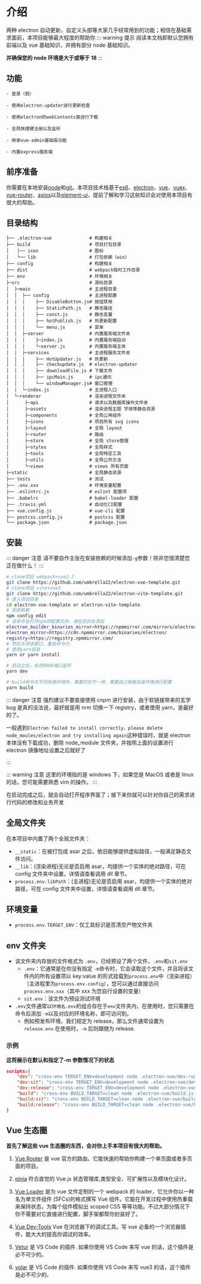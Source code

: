 # 介绍

两种 electron 自动更新，自定义头部等大家几乎经常用到的功能；相信在基础需求面前，本项目能够最大程度的帮助你
::: warning 提示
阅读本文档即默认您拥有前端以及 vue 基础知识，并拥有部分 node 基础知识。

**并确保您的 node 环境是大于或等于 18**
:::

## 功能

```
- 登录（假）

- 使用electron-updater进行更新检查

- 使用electron的webContents类进行下载

- 全局快捷键注册以及监听

- 继承vue-admin基础版功能

- 内置express服务端
```

## 前序准备

你需要在本地安装[node](https://nodejs.org/en/)和[git](https://git-scm.com/)。本项目技术栈基于[es6](http://es6.ruanyifeng.com/)、[electron](https://electronjs.org/)、[vue](https://cn.vuejs.org/index.html)、[vuex](https://vuex.vuejs.org/zh/guide/)、[vue-router](https://router.vuejs.org/zh/)、[axios](https://github.com/axios/axios)以及[element-ui](https://element.eleme.io/)，提前了解和学习这些知识会对使用本项目有很大的帮助。

## 目录结构

```
├── .electron-vue              # 构建相关
├── build                      # 项目打包目录
│   │── icon                   # 图标
│   └── lib                    # 打包依赖（win）
├── config                     # 构建相关
├── dist                       # webpack临时工作目录
├── env                        # 环境相关
├─src                          # 源码目录
│  ├─main                      # 主进程目录
│  │  ├── config               # 主进程配置
│  │  │    ├── DisableButton.js# 按钮禁用
│  │  │    ├── StaticPath.js   # 静态路径
│  │  │    ├── const.js        # 静态变量
│  │  │    ├── hotPublish.js   # 热更新配置
│  │  │    └── menu.js         # 菜单
│  │  ├─server                 # 内置服务端文件夹
│  │  │    ├─index.js          # 内置服务端启动
│  │  │    └─server.js         # 内置服务端主体
│  │  ├─services               # 主进程服务文件夹
│  │  │    ├── HotUpdater.js   # 热更新
│  │  │    ├── checkupdate.js  # electron-updater
│  │  │    ├── downloadFile.js # 下载文件
│  │  │    ├── ipcMain.js      # ipc通讯
│  │  │    └── windowManager.js# 窗口管理
│  │  └─index.js               # 主进程入口
│  └─renderer                  # 渲染进程文件夹
│      ├─api                   # 请求以及数据库操作文件夹
│      ├─assets                # 渲染进程主题 字体等静态资源
│      ├─components            # 全局公用组件
│      ├─icons                 # 项目所有 svg icons
│      ├─layout                # 全局 layout
│      ├─router                # 路由
│      ├─store                 # 全局 store管理
│      ├─styles                # 全局样式
│      ├─tools                 # 全局特定工具
│      ├─utils                 # 全局公共方法
│      └─views                 # views 所有页面
├─static                       # 全局静态资源
├── tests                      # 测试
├── .env.xxx                   # 环境变量配置
├── .eslintrc.js               # eslint 配置项
├── .babelrc                   # babel-loader 配置
├── .travis.yml                # 自动化CI配置
├── vue.config.js              # vue-cli 配置
├── postcss.config.js          # postcss 配置
└── package.json               # package.json
```

## 安装

::: danger 注意
请不要自作主张在安装依赖的时候添加`-g`参数！除非您很清楚您正在做什么！
:::

```bash
# clone项目 webpack+vue2.7
git clone https://github.com/umbrella22/electron-vue-template.git
# clone项目 vite+vue3
git clone https://github.com/umbrella22/electron-vite-template.git
# 进入项目目录
cd electron-vue-template or electron-vite-template
# 安装依赖
npm config edit
# 该命令会打开npm的配置文件，请在空白处添加
electron_builder_binaries_mirror=https://npmmirror.com/mirrors/electron-builder-binaries/
electron_mirror=https://cdn.npmmirror.com/binaries/electron/
registry=https://registry.npmmirror.com/
# 然后关闭该窗口，重启命令行.
# 使用yarn安装
yarn or yarn install

# 启动之后，会在9080端口监听
yarn dev

# build命令在不同系统环境中，需要的的不一样，需要自己根据自身环境进行配置
yarn build

```

::: danger 注意
强烈建议不要直接使用 cnpm 进行安装，由于软链接带来的玄学 bug 是真的没法说，最好就是用 nrm 切换一下 registry，或者使用 yarn，是最好的了。

一般遇到`Electron failed to install correctly，please delete node_moules/electron and try installing again`这种错误时，就是 electron 本体没有下载成功，删除 node_module 文件夹，并按照上面的设置进行 electron 镜像地址设置之后就好了

:::

::: warning 注意
这里的环境指的是 windows 下，如果您是 MacOS 或者是 linux 的话，您可能需要熟悉 vim 的操作。
:::

在启动完成之后，就会自动打开程序界面了；接下来你就可以针对你自己的需求进行代码的修改和业务开发

## 全局文件夹

在本项目中内置了两个全局文件夹：

- `__static`：在被打包成 asar 之后，依旧能够提供虚拟路径，一般满足静态文件访问。
- `__lib`：(渲染进程)无论是否启用 asar，均提供一个实体的绝对路径，可在 config 文件夹中设置，详情请查看调用 dll 章节。
- `process.env.libPath`：(主进程)无论是否启用 asar，均提供一个实体的绝对路径，可在 config 文件夹中设置，详情请查看调用 dll 章节。

## 环境变量

- `process.env.TERGET_ENV`：仅工具标识是否清空产物文件夹

## env 文件夹

- 该文件夹内存放的文件格式为 `.env`，已经预设了两个文件，`.env`和`sit.env`
  - `.env`：它通常是在你没有指定 `-m`命令时，它会读取这个文件，并且将该文件内的所有设置项以 key:value 的形式挂载到`process.env`中（渲染进程）（主进程里为`process.env.config`），您可以通过直接访问`process.env.xxx`（其中 xxx 为您自行设置的变量）
  - `sit.env`：该文件为预设测试环境
- `.env`文件通常以`环境名.env`的组合存在于`env`文件夹内，在使用时，您只需要在命令后添加 `-m`以及对应的环境名称，即可访问到。
  - 例如预发布环境，我们规定为 release，那么文件通常设置为 `release.env` 在使用时，`-m` 后则跟随为 release.

### 示例

**这将展示在默认和指定了-m 参数情况下的状态**

```json
scripts:{
    "dev": "cross-env TERGET_ENV=development node .electron-vue/dev-runner.js",
    "dev:sit": "cross-env TERGET_ENV=development node .electron-vue/dev-runner.js -m sit",
    "dev:release": "cross-env TERGET_ENV=development node .electron-vue/dev-runner.js -m release",
    "build": "cross-env BUILD_TARGET=clean node .electron-vue/build.js  && electron-builder",
    "build:sit": "cross-env BUILD_TARGET=clean node .electron-vue/build.js -m sit  && electron-builder",
    "build:release": "cross-env BUILD_TARGET=clean node .electron-vue/build.js -m release  && electron-builder",
}
```

## Vue 生态圈

**首先了解这些 vue 生态圈的东西，会对你上手本项目有很大的帮助。**

1. [Vue Router](https://router.vuejs.org/) 是 vue 官方的路由。它能快速的帮助你构建一个单页面或者多页面的项目。

2. [pinia](https://pinia.vuejs.org/) 符合直觉的 Vue.js 状态管理库,类型安全、可扩展性以及模块化设计。

3. [Vue Loader](https://vue-loader.vuejs.org) 是为 vue 文件定制的一个 webpack 的 loader，它允许你以一种名为单文件组件 (SFCs)的格式撰写 Vue 组件。它能在开发过程中使用热重载来保持状态，为每个组件模拟出 scoped CSS 等等功能。不过大部分情况下你不需要对它直接进行配置，脚手架都帮你封装好了。

4. [Vue Dev-Tools](https://github.com/vuejs/vue-devtools) Vue 在浏览器下的调试工具。写 vue 必备的一个浏览器插件，能大大的提高你调试的效率。

5. [Vetur](https://github.com/vuejs/vetur) 是 VS Code 的插件. 如果你使用 VS Code 来写 vue 的话，这个插件是必不可少的。
6. [volar](https://github.com/johnsoncodehk/volar) 是 VS Code 的插件. 如果你使用 VS Code 来写 vue3 的话，这个插件是必不可少的。
